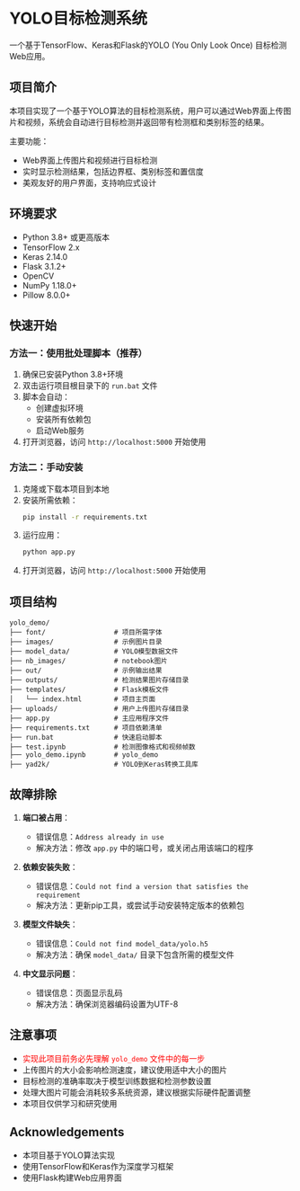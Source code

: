 # YOLO目标检测系统

一个基于TensorFlow、Keras和Flask的YOLO (You Only Look Once) 目标检测Web应用。

## 项目简介

本项目实现了一个基于YOLO算法的目标检测系统，用户可以通过Web界面上传图片和视频，系统会自动进行目标检测并返回带有检测框和类别标签的结果。

主要功能：
- Web界面上传图片和视频进行目标检测
- 实时显示检测结果，包括边界框、类别标签和置信度
- 美观友好的用户界面，支持响应式设计

## 环境要求

- Python 3.8+ 或更高版本
- TensorFlow 2.x
- Keras 2.14.0
- Flask 3.1.2+ 
- OpenCV
- NumPy 1.18.0+
- Pillow 8.0.0+

## 快速开始

### 方法一：使用批处理脚本（推荐）

1. 确保已安装Python 3.8+环境
2. 双击运行项目根目录下的 `run.bat` 文件
3. 脚本会自动：
   - 创建虚拟环境
   - 安装所有依赖包
   - 启动Web服务
4. 打开浏览器，访问 `http://localhost:5000` 开始使用

### 方法二：手动安装

1. 克隆或下载本项目到本地
2. 安装所需依赖：
   ```bash
   pip install -r requirements.txt
   ```
3. 运行应用：
   ```bash
   python app.py
   ```
4. 打开浏览器，访问 `http://localhost:5000` 开始使用

## 项目结构

```
yolo_demo/
├── font/                 # 项目所需字体
├── images/               # 示例图片目录
├── model_data/           # YOLO模型数据文件
├── nb_images/            # notebook图片
├── out/                  # 示例输出结果
├── outputs/              # 检测结果图片存储目录
├── templates/            # Flask模板文件
│   └── index.html        # 项目主页面
├── uploads/              # 用户上传图片存储目录
├── app.py                # 主应用程序文件
├── requirements.txt      # 项目依赖清单
├── run.bat               # 快速启动脚本
├── test.ipynb            # 检测图像格式和视频帧数
├── yolo_demo.ipynb       # yolo_demo
├── yad2k/                # YOLO到Keras转换工具库
```



## 故障排除

1. **端口被占用**：
   - 错误信息：`Address already in use`
   - 解决方法：修改 `app.py` 中的端口号，或关闭占用该端口的程序

2. **依赖安装失败**：
   - 错误信息：`Could not find a version that satisfies the requirement`
   - 解决方法：更新pip工具，或尝试手动安装特定版本的依赖包

3. **模型文件缺失**：
   - 错误信息：`Could not find model_data/yolo.h5`
   - 解决方法：确保 `model_data/` 目录下包含所需的模型文件

4. **中文显示问题**：
   - 错误信息：页面显示乱码
   - 解决方法：确保浏览器编码设置为UTF-8

   
## 注意事项

- <span style="color: red">实现此项目前务必先理解 `yolo_demo` 文件中的每一步</span>
- 上传图片的大小会影响检测速度，建议使用适中大小的图片
- 目标检测的准确率取决于模型训练数据和检测参数设置
- 处理大图片可能会消耗较多系统资源，建议根据实际硬件配置调整
- 本项目仅供学习和研究使用


## Acknowledgements

- 本项目基于YOLO算法实现
- 使用TensorFlow和Keras作为深度学习框架
- 使用Flask构建Web应用界面